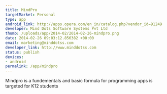 ```yaml
--- 
title: MindPro
targetMarket: Personal
type: app
android_link: http://apps.opera.com/en_in/catalog.php?vendor_id=91249
developer: Mind Dots Software Systems Pvt Ltd
thumb: /uploads/app/2014-02/2014-02-26-mindpro.png
date: 2014-02-26 09:03:12.856382 +00:00
email: marketing@minddotss.com
developer_link: http://www.minddotss.com
status: publish
devices: 
- android
permalink: /app/mindpro
---
```


Mindpro is a fundementals and basic formula for programming apps is targeted for K12 students
